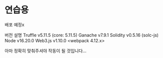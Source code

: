 # 연습용
배포 예정x

버전 설명
Truffle v5.11.5 (core: 5.11.5)
Ganache v7.9.1
Solidity v0.5.16 (solc-js)
Node v16.20.0
Web3.js v1.10.0
<webpack 4.12.x>

아마 정확히 맞춰주셔야 작동이 될 것입니다...
